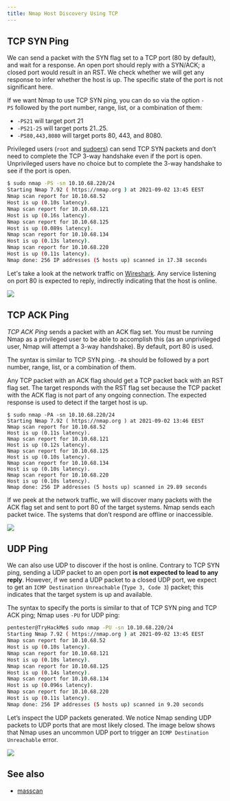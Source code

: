 ```yaml
---
title: Nmap Host Discovery Using TCP
---
```


## TCP SYN Ping

We can send a packet with the SYN flag set to a TCP port (80 by default), and wait for a response. An open port should reply with a SYN/ACK; a closed port would result in an RST.
We check whether we will get any response to infer whether the host is up. The specific state of the port is not significant here.

If we want Nmap to use TCP SYN ping, you can do so via the option `-PS` followed by the port number, range, list, or a combination of them:

- `-PS21` will target port 21
- `-PS21-25` will target ports 21..25.
- `-PS80,443,8080` will target ports 80, 443, and 8080.

Privileged users (`root` and [sudoers](/sudoers)) can send TCP SYN packets and don’t need to complete the TCP 3-way handshake even if the port is open. Unprivileged users have no choice but to complete the 3-way handshake to see if the port is open.

```sh
$ sudo nmap -PS -sn 10.10.68.220/24
Starting Nmap 7.92 ( https://nmap.org ) at 2021-09-02 13:45 EEST
Nmap scan report for 10.10.68.52
Host is up (0.10s latency).
Nmap scan report for 10.10.68.121
Host is up (0.16s latency).
Nmap scan report for 10.10.68.125
Host is up (0.089s latency).
Nmap scan report for 10.10.68.134
Host is up (0.13s latency).
Nmap scan report for 10.10.68.220
Host is up (0.11s latency).
Nmap done: 256 IP addresses (5 hosts up) scanned in 17.38 seconds
```

Let's take a look at the network traffic on [Wireshark](/Wireshark). Any service listening on port 80 is expected to reply, indirectly indicating that the host is online.

![](https://tryhackme-images.s3.amazonaws.com/user-uploads/5f04259cf9bf5b57aed2c476/room-content/e580a3279be3798ddb78f61a9ee21587.png)

## TCP ACK Ping

_TCP ACK Ping_ sends a packet with an ACK flag set. You must be running Nmap as a privileged user to be able to accomplish this (as an unprivileged user, Nmap will attempt a 3-way handshake). By default, port 80 is used.

The syntax is similar to TCP SYN ping. `-PA` should be followed by a port number, range, list, or a combination of them.

Any TCP packet with an ACK flag should get a TCP packet back with an RST flag set. The target responds with the RST flag set because the TCP packet with the ACK flag is not part of any ongoing connection. The expected response is used to detect if the target host is up.

```shell-session
$ sudo nmap -PA -sn 10.10.68.220/24
Starting Nmap 7.92 ( https://nmap.org ) at 2021-09-02 13:46 EEST
Nmap scan report for 10.10.68.52
Host is up (0.11s latency).
Nmap scan report for 10.10.68.121
Host is up (0.12s latency).
Nmap scan report for 10.10.68.125
Host is up (0.10s latency).
Nmap scan report for 10.10.68.134
Host is up (0.10s latency).
Nmap scan report for 10.10.68.220
Host is up (0.10s latency).
Nmap done: 256 IP addresses (5 hosts up) scanned in 29.89 seconds
```

If we peek at the network traffic, we will discover many packets with the ACK flag set and sent to port 80 of the target systems. Nmap sends each packet twice. The systems that don’t respond are offline or inaccessible.

![](https://tryhackme-images.s3.amazonaws.com/user-uploads/5f04259cf9bf5b57aed2c476/room-content/6ccdba7337684b8e8f532a23c5259ffc.png)

## UDP Ping

We can also use UDP to discover if the host is online. Contrary to TCP SYN ping, sending a UDP packet to an open port **is not expected to lead to any reply**. However, if we send a UDP packet to a closed UDP port, we expect to get an `ICMP Destination Unreachable` (`Type 3, Code 3`) packet; this indicates that the target system is up and available.

The syntax to specify the ports is similar to that of TCP SYN ping and TCP ACK ping; Nmap uses `-PU` for UDP ping:

```sh
pentester@TryHackMe$ sudo nmap -PU -sn 10.10.68.220/24
Starting Nmap 7.92 ( https://nmap.org ) at 2021-09-02 13:45 EEST
Nmap scan report for 10.10.68.52
Host is up (0.10s latency).
Nmap scan report for 10.10.68.121
Host is up (0.10s latency).
Nmap scan report for 10.10.68.125
Host is up (0.14s latency).
Nmap scan report for 10.10.68.134
Host is up (0.096s latency).
Nmap scan report for 10.10.68.220
Host is up (0.11s latency).
Nmap done: 256 IP addresses (5 hosts up) scanned in 9.20 seconds
```

Let’s inspect the UDP packets generated. We notice Nmap sending UDP packets to UDP ports that are most likely closed. The image below shows that Nmap uses an uncommon UDP port to trigger an `ICMP Destination Unreachable` error.

![](https://tryhackme-images.s3.amazonaws.com/user-uploads/5f04259cf9bf5b57aed2c476/room-content/2417b8b03f00fe5f589a08d9e6e62209.png)

## See also

- [masscan](/knowledge/OffSec/tools/masscan.md)
